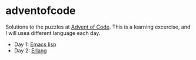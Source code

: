 # adventofcode

Solutions to the puzzles at [Advent of Code](http://adventofcode.com/).
This is a learning excercise, and I will usea different language each
day.

* Day 1: [Emacs lisp](https://github.com/rolfrander/adventofcode/blob/master/day01.el)
* Day 2: [Erlang](https://github.com/rolfrander/adventofcode/blob/master/day02.erl)
